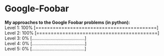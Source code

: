 # Google-Foobar
**My approaches to the Google Foobar problems (in python):**  
Level 1: 100% [==========================================]  
Level 2: 100% [==========================================]<br>
Level 3:   0% [..........................................]  
Level 4:   0% [..........................................]  
Level 5:   0% [..........................................]  
